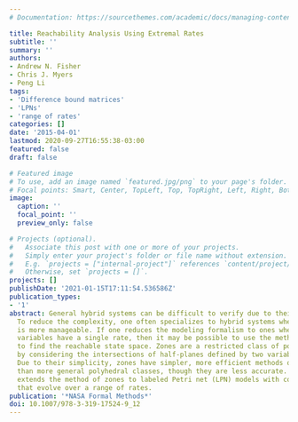 ```yaml
---
# Documentation: https://sourcethemes.com/academic/docs/managing-content/

title: Reachability Analysis Using Extremal Rates
subtitle: ''
summary: ''
authors:
- Andrew N. Fisher
- Chris J. Myers
- Peng Li
tags:
- 'Difference bound matrices'
- 'LPNs'
- 'range of rates'
categories: []
date: '2015-04-01'
lastmod: 2020-09-27T16:55:38-03:00
featured: false
draft: false

# Featured image
# To use, add an image named `featured.jpg/png` to your page's folder.
# Focal points: Smart, Center, TopLeft, Top, TopRight, Left, Right, BottomLeft, Bottom, BottomRight.
image:
  caption: ''
  focal_point: ''
  preview_only: false

# Projects (optional).
#   Associate this post with one or more of your projects.
#   Simply enter your project's folder or file name without extension.
#   E.g. `projects = ["internal-project"]` references `content/project/deep-learning/index.md`.
#   Otherwise, set `projects = []`.
projects: []
publishDate: '2021-01-15T17:11:54.536586Z'
publication_types:
- '1'
abstract: General hybrid systems can be difficult to verify due to their generality.
  To reduce the complexity, one often specializes to hybrid systems where the complexity
  is more manageable. If one reduces the modeling formalism to ones where the continuous
  variables have a single rate, then it may be possible to use the methods of zones
  to find the reachable state space. Zones are a restricted class of polyhedra formed
  by considering the intersections of half-planes defined by two variable constraints.
  Due to their simplicity, zones have simpler, more efficient methods of manipulation
  than more general polyhedral classes, though they are less accurate. This paper
  extends the method of zones to labeled Petri net (LPN) models with continuous variables
  that evolve over a range of rates.
publication: '*NASA Formal Methods*'
doi: 10.1007/978-3-319-17524-9_12
---
```

